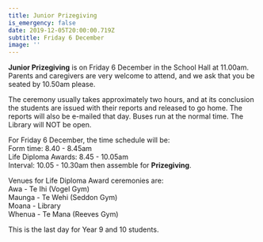 ```yaml
---
title: Junior Prizegiving
is_emergency: false
date: 2019-12-05T20:00:00.719Z
subtitle: Friday 6 December
image: ''
---
```

**Junior Prizegiving** is on Friday 6 December in the School Hall at 11.00am. Parents and caregivers are very welcome to attend, and we ask that you be seated by 10.50am please.

The ceremony usually takes approximately two hours, and at its conclusion the students are issued with their reports and released to go home. The reports will also be e-mailed that day. Buses run at the normal time. The Library will NOT be open.

For Friday 6 December, the time schedule will be:  
Form time: 8.40 - 8.45am  
Life Diploma Awards: 8.45 - 10.05am  
Interval: 10.05 - 10.30am then assemble for **Prizegiving**.

Venues for Life Diploma Award ceremonies are:  
Awa - Te Ihi (Vogel Gym)  
Maunga - Te Wehi (Seddon Gym)  
Moana - Library  
Whenua - Te Mana (Reeves Gym)

This is the last day for Year 9 and 10 students.
